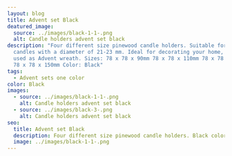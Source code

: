 ```yaml
---
layout: blog
title: Advent set Black
deatured_image:
  source: ../images/black-1-1-.png
  alt: Candle holders advent set black
description: "Four different size pinewood candle holders. Suitable for table
  candles with a diameter of 21-23 mm. Ideal for decorating your home, could be
  used as Advent wreath. Sizes: 78 x 78 x 90mm 78 x 78 x 110mm 78 x 78 x 130mm
  78 x 78 x 150mm Color: Black"
tags:
  - Advent sets one color
color: Black
images:
  - source: ../images/black-1-1-.png
    alt: Candle holders advent set black
  - source: ../images/black-3-.png
    alt: Candle holders advent set black
seo:
  title: Advent set Black
  description: Four different size pinewood candle holders. Black color.
  image: ../images/black-1-1-.png
---
```


